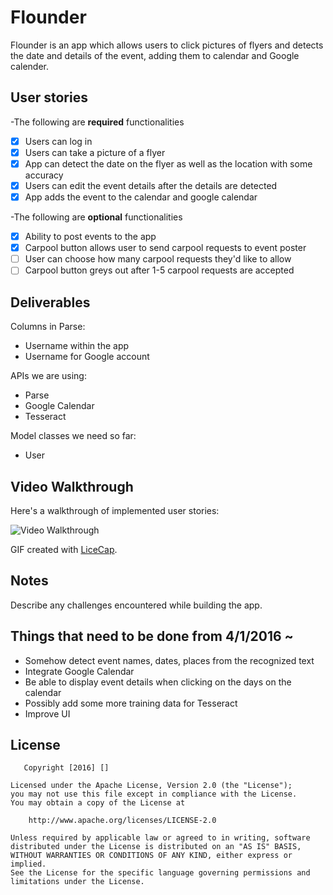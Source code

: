 # Flounder
Flounder is an app which allows users to click pictures of flyers and detects the date and details of the event, adding them to calendar and Google calender.

## User stories
-The following are **required** functionalities

 - [x] Users can log in 
 - [x] Users can take a picture of a flyer
 - [x] App can detect the date on the flyer as well as the location with some accuracy
 - [x] Users can edit the event details after the details are detected
 - [x] App adds the event to the calendar and google calendar

-The following are **optional** functionalities

 - [x] Ability to post events to the app
 - [x] Carpool button allows user to send carpool requests to event poster
 - [ ] User can choose how many carpool requests they'd like to allow
 - [ ] Carpool button greys out after 1-5 carpool requests are accepted

## Deliverables
Columns in Parse:
 - Username within the app
 - Username for Google account
 
APIs we are using:
 - Parse
 - Google Calendar
 - Tesseract
 
Model classes we need so far:
 - User

## Video Walkthrough 

Here's a walkthrough of implemented user stories:

<img src='http://i.imgur.com/O3U5c4B.gif' title='Video Walkthrough' width='' alt='Video Walkthrough' />

GIF created with [LiceCap](http://www.cockos.com/licecap/).

## Notes

Describe any challenges encountered while building the app.

## Things that need to be done from 4/1/2016 ~
 - Somehow detect event names, dates, places from the recognized text
 - Integrate Google Calendar
 - Be able to display event details when clicking on the days on the calendar
 - Possibly add some more training data for Tesseract
 - Improve UI

## License

       Copyright [2016] []

    Licensed under the Apache License, Version 2.0 (the "License");
    you may not use this file except in compliance with the License.
    You may obtain a copy of the License at

        http://www.apache.org/licenses/LICENSE-2.0

    Unless required by applicable law or agreed to in writing, software
    distributed under the License is distributed on an "AS IS" BASIS,
    WITHOUT WARRANTIES OR CONDITIONS OF ANY KIND, either express or implied.
    See the License for the specific language governing permissions and
    limitations under the License.
